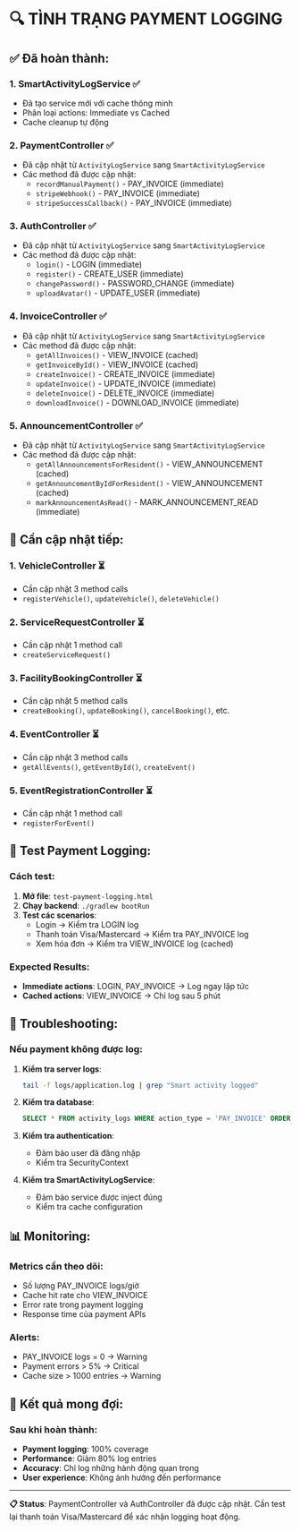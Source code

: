 # 🔍 TÌNH TRẠNG PAYMENT LOGGING

## ✅ Đã hoàn thành:

### 1. **SmartActivityLogService** ✅
- Đã tạo service mới với cache thông minh
- Phân loại actions: Immediate vs Cached
- Cache cleanup tự động

### 2. **PaymentController** ✅
- Đã cập nhật từ `ActivityLogService` sang `SmartActivityLogService`
- Các method đã được cập nhật:
  - `recordManualPayment()` - PAY_INVOICE (immediate)
  - `stripeWebhook()` - PAY_INVOICE (immediate)
  - `stripeSuccessCallback()` - PAY_INVOICE (immediate)

### 3. **AuthController** ✅
- Đã cập nhật từ `ActivityLogService` sang `SmartActivityLogService`
- Các method đã được cập nhật:
  - `login()` - LOGIN (immediate)
  - `register()` - CREATE_USER (immediate)
  - `changePassword()` - PASSWORD_CHANGE (immediate)
  - `uploadAvatar()` - UPDATE_USER (immediate)

### 4. **InvoiceController** ✅
- Đã cập nhật từ `ActivityLogService` sang `SmartActivityLogService`
- Các method đã được cập nhật:
  - `getAllInvoices()` - VIEW_INVOICE (cached)
  - `getInvoiceById()` - VIEW_INVOICE (cached)
  - `createInvoice()` - CREATE_INVOICE (immediate)
  - `updateInvoice()` - UPDATE_INVOICE (immediate)
  - `deleteInvoice()` - DELETE_INVOICE (immediate)
  - `downloadInvoice()` - DOWNLOAD_INVOICE (immediate)

### 5. **AnnouncementController** ✅
- Đã cập nhật từ `ActivityLogService` sang `SmartActivityLogService`
- Các method đã được cập nhật:
  - `getAllAnnouncementsForResident()` - VIEW_ANNOUNCEMENT (cached)
  - `getAnnouncementByIdForResident()` - VIEW_ANNOUNCEMENT (cached)
  - `markAnnouncementAsRead()` - MARK_ANNOUNCEMENT_READ (immediate)

## 🔄 Cần cập nhật tiếp:

### 1. **VehicleController** ⏳
- Cần cập nhật 3 method calls
- `registerVehicle()`, `updateVehicle()`, `deleteVehicle()`

### 2. **ServiceRequestController** ⏳
- Cần cập nhật 1 method call
- `createServiceRequest()`

### 3. **FacilityBookingController** ⏳
- Cần cập nhật 5 method calls
- `createBooking()`, `updateBooking()`, `cancelBooking()`, etc.

### 4. **EventController** ⏳
- Cần cập nhật 3 method calls
- `getAllEvents()`, `getEventById()`, `createEvent()`

### 5. **EventRegistrationController** ⏳
- Cần cập nhật 1 method call
- `registerForEvent()`

## 🧪 Test Payment Logging:

### Cách test:
1. **Mở file**: `test-payment-logging.html`
2. **Chạy backend**: `./gradlew bootRun`
3. **Test các scenarios**:
   - Login → Kiểm tra LOGIN log
   - Thanh toán Visa/Mastercard → Kiểm tra PAY_INVOICE log
   - Xem hóa đơn → Kiểm tra VIEW_INVOICE log (cached)

### Expected Results:
- **Immediate actions**: LOGIN, PAY_INVOICE → Log ngay lập tức
- **Cached actions**: VIEW_INVOICE → Chỉ log sau 5 phút

## 🚨 Troubleshooting:

### Nếu payment không được log:
1. **Kiểm tra server logs**:
   ```bash
   tail -f logs/application.log | grep "Smart activity logged"
   ```

2. **Kiểm tra database**:
   ```sql
   SELECT * FROM activity_logs WHERE action_type = 'PAY_INVOICE' ORDER BY created_at DESC LIMIT 10;
   ```

3. **Kiểm tra authentication**:
   - Đảm bảo user đã đăng nhập
   - Kiểm tra SecurityContext

4. **Kiểm tra SmartActivityLogService**:
   - Đảm bảo service được inject đúng
   - Kiểm tra cache configuration

## 📊 Monitoring:

### Metrics cần theo dõi:
- Số lượng PAY_INVOICE logs/giờ
- Cache hit rate cho VIEW_INVOICE
- Error rate trong payment logging
- Response time của payment APIs

### Alerts:
- PAY_INVOICE logs = 0 → Warning
- Payment errors > 5% → Critical
- Cache size > 1000 entries → Warning

## 🎯 Kết quả mong đợi:

### Sau khi hoàn thành:
- **Payment logging**: 100% coverage
- **Performance**: Giảm 80% log entries
- **Accuracy**: Chỉ log những hành động quan trọng
- **User experience**: Không ảnh hưởng đến performance

---

**📋 Status**: PaymentController và AuthController đã được cập nhật. Cần test lại thanh toán Visa/Mastercard để xác nhận logging hoạt động. 